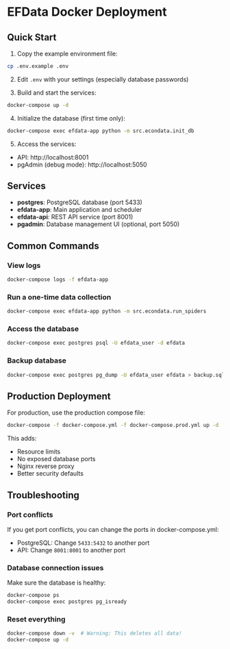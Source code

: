 # EFData Docker Deployment

## Quick Start

1. Copy the example environment file:
```bash
cp .env.example .env
```

2. Edit `.env` with your settings (especially database passwords)

3. Build and start the services:
```bash
docker-compose up -d
```

4. Initialize the database (first time only):
```bash
docker-compose exec efdata-app python -m src.econdata.init_db
```

5. Access the services:
- API: http://localhost:8001
- pgAdmin (debug mode): http://localhost:5050

## Services

- **postgres**: PostgreSQL database (port 5433)
- **efdata-app**: Main application and scheduler
- **efdata-api**: REST API service (port 8001)
- **pgadmin**: Database management UI (optional, port 5050)

## Common Commands

### View logs
```bash
docker-compose logs -f efdata-app
```

### Run a one-time data collection
```bash
docker-compose exec efdata-app python -m src.econdata.run_spiders
```

### Access the database
```bash
docker-compose exec postgres psql -U efdata_user -d efdata
```

### Backup database
```bash
docker-compose exec postgres pg_dump -U efdata_user efdata > backup.sql
```

## Production Deployment

For production, use the production compose file:
```bash
docker-compose -f docker-compose.yml -f docker-compose.prod.yml up -d
```

This adds:
- Resource limits
- No exposed database ports
- Nginx reverse proxy
- Better security defaults

## Troubleshooting

### Port conflicts
If you get port conflicts, you can change the ports in docker-compose.yml:
- PostgreSQL: Change `5433:5432` to another port
- API: Change `8001:8001` to another port

### Database connection issues
Make sure the database is healthy:
```bash
docker-compose ps
docker-compose exec postgres pg_isready
```

### Reset everything
```bash
docker-compose down -v  # Warning: This deletes all data!
docker-compose up -d
```